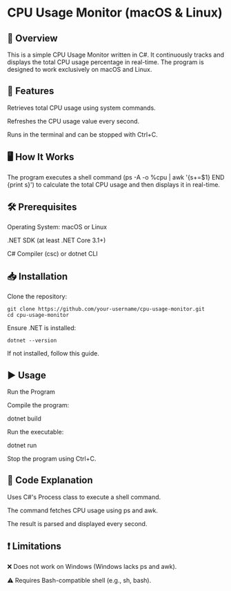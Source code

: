 # CPU Usage Monitor (macOS & Linux)

## 📌 Overview

This is a simple CPU Usage Monitor written in C#. It continuously tracks and displays the total CPU usage percentage in real-time. The program is designed to work exclusively on macOS and Linux.

## 🚀 Features

Retrieves total CPU usage using system commands.

Refreshes the CPU usage value every second.

Runs in the terminal and can be stopped with Ctrl+C.

## 🖥️ How It Works

The program executes a shell command (ps -A -o %cpu | awk '{s+=$1} END {print s}') to calculate the total CPU usage and then displays it in real-time.

## 🛠️ Prerequisites

Operating System: macOS or Linux

.NET SDK (at least .NET Core 3.1+)

C# Compiler (csc) or dotnet CLI

## 📥 Installation

Clone the repository:

<pre><code>git clone https://github.com/your-username/cpu-usage-monitor.git
cd cpu-usage-monitor
</code></pre>


Ensure .NET is installed:

<pre><code>dotnet --version</code></pre>

If not installed, follow this guide.

## ▶️ Usage

Run the Program

Compile the program:

dotnet build

Run the executable:

dotnet run

Stop the program using Ctrl+C.

## 📜 Code Explanation

Uses C#'s Process class to execute a shell command.

The command fetches CPU usage using ps and awk.

The result is parsed and displayed every second.

## ❗ Limitations

❌ Does not work on Windows (Windows lacks ps and awk).

⚠️ Requires Bash-compatible shell (e.g., sh, bash).

